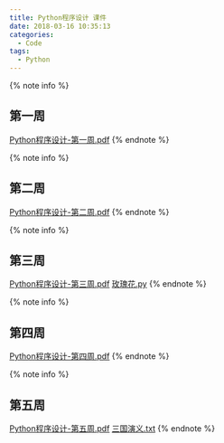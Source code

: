 ```yaml
---
title: Python程序设计 课件
date: 2018-03-16 10:35:13
categories:
  - Code
tags:
  - Python
---
```


{% note info %}
## 第一周
[Python程序设计-第一周.pdf](/uploads/2018/03/Python程序设计-第一周.pdf)
{% endnote %}

{% note info %}
## 第二周
[Python程序设计-第二周.pdf](/uploads/2018/03/Python程序设计-第二周.pdf)
{% endnote %}

{% note info %}
## 第三周
[Python程序设计-第三周.pdf](/uploads/2018/03/Python程序设计-第三周.pdf)
[玫瑰花.py](/uploads/2018/03/玫瑰花.py)
{% endnote %}

{% note info %}
## 第四周
[Python程序设计-第四周.pdf](/uploads/2018/03/Python程序设计-第四周.pdf)
{% endnote %}

{% note info %}
## 第五周
[Python程序设计-第五周.pdf](/uploads/2018/04/Python程序设计-第五周.pdf)
[三国演义.txt](/uploads/2018/04/三国演义.txt)
{% endnote %}
